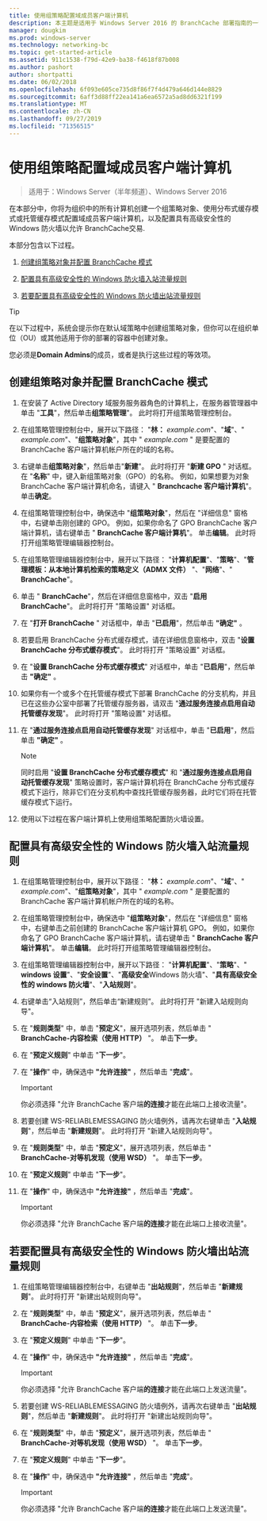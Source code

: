 ```yaml
---
title: 使用组策略配置域成员客户端计算机
description: 本主题是适用于 Windows Server 2016 的 BranchCache 部署指南的一部分，它演示了如何在分布式和托管缓存模式下部署 BranchCache，以优化分支机构中的 WAN 带宽使用情况
manager: dougkim
ms.prod: windows-server
ms.technology: networking-bc
ms.topic: get-started-article
ms.assetid: 911c1538-f79d-42e9-ba38-f4618f87b008
ms.author: pashort
author: shortpatti
ms.date: 06/02/2018
ms.openlocfilehash: 6f093e605ce735d8f86f7f4d479a646d144e8829
ms.sourcegitcommit: 6aff3d88ff22ea141a6ea6572a5ad8dd6321f199
ms.translationtype: MT
ms.contentlocale: zh-CN
ms.lasthandoff: 09/27/2019
ms.locfileid: "71356515"
---
```

# <a name="use-group-policy-to-configure-domain-member-client-computers"></a>使用组策略配置域成员客户端计算机

>适用于：Windows Server（半年频道）、Windows Server 2016

在本部分中，你将为组织中的所有计算机创建一个组策略对象、使用分布式缓存模式或托管缓存模式配置域成员客户端计算机，以及配置具有高级安全性的 Windows 防火墙以允许 BranchCache交易.  
  
本部分包含以下过程。  
  
1.  [创建组策略对象并配置 BranchCache 模式](#bkmk_gp)  
  
2.  [配置具有高级安全性的 Windows 防火墙入站流量规则](#bkmk_inbound)  
  
3.  [若要配置具有高级安全性的 Windows 防火墙出站流量规则](#bkmk_outbound)  
  
> [!TIP]  
> 在以下过程中，系统会提示你在默认域策略中创建组策略对象，但你可以在组织单位（OU）或其他适用于你的部署的容器中创建对象。  
  
您必须是**Domain Admins**的成员，或者是执行这些过程的等效项。  
  
## <a name="bkmk_gp"></a>创建组策略对象并配置 BranchCache 模式  
  
1.  在安装了 Active Directory 域服务服务器角色的计算机上，在服务器管理器中单击 "**工具**"，然后单击**组策略管理**"。 此时将打开组策略管理控制台。  
  
2.  在组策略管理控制台中，展开以下路径： "**林：** *example.com*"、"**域**"、" *example.com*"、"**组策略对象**"，其中 " *example.com* " 是要配置的 BranchCache 客户端计算机帐户所在的域的名称。  
  
3.  右键单击**组策略对象**"，然后单击"**新建**"。 此时将打开 "**新建 GPO** " 对话框。 在 "**名称**" 中，键入新组策略对象（GPO）的名称。 例如，如果想要为对象 BranchCache 客户端计算机命名，请键入 " **Branchcache 客户端计算机**"。 单击**确定**。  
  
4.  在组策略管理控制台中，确保选中 "**组策略对象**"，然后在 "详细信息" 窗格中，右键单击刚创建的 GPO。 例如，如果你命名了 GPO BranchCache 客户端计算机，请右键单击 " **BranchCache 客户端计算机**"。 单击**编辑**。 此时将打开组策略管理编辑器控制台。  
  
5.  在组策略管理编辑器控制台中，展开以下路径： "**计算机配置**"、"**策略**"、"**管理模板：从本地计算机检索的策略定义（ADMX 文件）** "、"**网络**"、" **BranchCache**"。  
  
6.  单击 " **BranchCache**"，然后在详细信息窗格中，双击 "**启用 BranchCache**"。 此时将打开 "策略设置" 对话框。  
  
7.  在 "**打开 BranchCache** " 对话框中，单击 "**已启用**"，然后单击 **"确定"** 。  
  
8.  若要启用 BranchCache 分布式缓存模式，请在详细信息窗格中，双击 "**设置 BranchCache 分布式缓存模式**"。 此时将打开 "策略设置" 对话框。  
  
9. 在 "**设置 BranchCache 分布式缓存模式**" 对话框中，单击 "**已启用**"，然后单击 **"确定"** 。  
  
10. 如果你有一个或多个在托管缓存模式下部署 BranchCache 的分支机构，并且已在这些办公室中部署了托管缓存服务器，请双击 "**通过服务连接点启用自动托管缓存发现**"。 此时将打开 "策略设置" 对话框。  
  
11. 在 "**通过服务连接点启用自动托管缓存发现**" 对话框中，单击 "**已启用**"，然后单击 **"确定"** 。  
  
    > [!NOTE]  
    > 同时启用 "**设置 BranchCache 分布式缓存模式**" 和 "**通过服务连接点启用自动托管缓存发现**" 策略设置时，客户端计算机将在 BranchCache 分布式缓存模式下运行，除非它们在分支机构中查找托管缓存服务器，此时它们将在托管缓存模式下运行。  
  
12. 使用以下过程在客户端计算机上使用组策略配置防火墙设置。  
  
## <a name="bkmk_inbound"></a>配置具有高级安全性的 Windows 防火墙入站流量规则  
  
1.  在组策略管理控制台中，展开以下路径： "**林：** *example.com*"、"**域**"、" *example.com*"、"**组策略对象**"，其中 " *example.com* " 是要配置的 BranchCache 客户端计算机帐户所在的域的名称。  
  
2.  在组策略管理控制台中，确保选中 "**组策略对象**"，然后在 "详细信息" 窗格中，右键单击之前创建的 BranchCache 客户端计算机 GPO。 例如，如果你命名了 GPO BranchCache 客户端计算机，请右键单击 " **BranchCache 客户端计算机**"。 单击**编辑**。 此时将打开组策略管理编辑器控制台。  
  
3.  在组策略管理编辑器控制台中，展开以下路径： "**计算机配置**"、"**策略**"、" **windows 设置**"、"**安全设置**"、"**高级安全**Windows 防火墙"、"**具有高级安全性的 windows 防火墙**"、"**入站规则**"。  
  
4.  右键单击“入站规则”，然后单击“新建规则”。 此时将打开 "新建入站规则向导"。  
  
5.  在 "**规则类型**" 中，单击 "**预定义**"，展开选项列表，然后单击 " **BranchCache-内容检索（使用 HTTP）** "。 单击**下一步**。  
  
6.  在 "**预定义规则**" 中单击 "**下一步**"。  
  
7.  在 "**操作**" 中，确保选中 **"允许连接"** ，然后单击 "**完成**"。  
  
    > [!IMPORTANT]  
    > 你必须选择 "允许 BranchCache 客户端**的连接**才能在此端口上接收流量"。  
  
8.  若要创建 WS-RELIABLEMESSAGING 防火墙例外，请再次右键单击 "**入站规则**"，然后单击 "**新建规则**"。 此时将打开 "新建入站规则向导"。  
  
9. 在 "**规则类型**" 中，单击 "**预定义**"，展开选项列表，然后单击 " **BranchCache-对等机发现（使用 WSD）** "。 单击**下一步**。  
  
10. 在 "**预定义规则**" 中单击 "**下一步**"。  
  
11. 在 "**操作**" 中，确保选中 **"允许连接"** ，然后单击 "**完成**"。  
  
    > [!IMPORTANT]  
    > 你必须选择 "允许 BranchCache 客户端**的连接**才能在此端口上接收流量"。  
  
## <a name="bkmk_outbound"></a>若要配置具有高级安全性的 Windows 防火墙出站流量规则  
  
1.  在组策略管理编辑器控制台中，右键单击 "**出站规则**"，然后单击 "**新建规则**"。 此时将打开 "新建出站规则向导"。  
  
2.  在 "**规则类型**" 中，单击 "**预定义**"，展开选项列表，然后单击 " **BranchCache-内容检索（使用 HTTP）** "。 单击**下一步**。  
  
3.  在 "**预定义规则**" 中单击 "**下一步**"。  
  
4.  在 "**操作**" 中，确保选中 **"允许连接"** ，然后单击 "**完成**"。  
  
    > [!IMPORTANT]  
    > 你必须选择 "允许 BranchCache 客户端**的连接**才能在此端口上发送流量"。  
  
5.  若要创建 WS-RELIABLEMESSAGING 防火墙例外，请再次右键单击 "**出站规则**"，然后单击 "**新建规则**"。 此时将打开 "新建出站规则向导"。  
  
6.  在 "**规则类型**" 中，单击 "**预定义**"，展开选项列表，然后单击 " **BranchCache-对等机发现（使用 WSD）** "。 单击**下一步**。  
  
7.  在 "**预定义规则**" 中单击 "**下一步**"。  
  
8.  在 "**操作**" 中，确保选中 **"允许连接"** ，然后单击 "**完成**"。  
  
    > [!IMPORTANT]  
    > 你必须选择 "允许 BranchCache 客户端**的连接**才能在此端口上发送流量"。  
  


